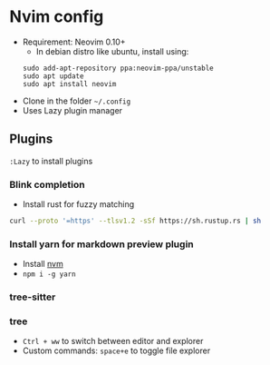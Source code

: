 # Nvim config

- Requirement: Neovim 0.10+
    - In debian distro like ubuntu, install using:
    ```
    sudo add-apt-repository ppa:neovim-ppa/unstable
    sudo apt update
    sudo apt install neovim
    ```
- Clone in the folder `~/.config`
- Uses Lazy plugin manager

## Plugins
`:Lazy` to install plugins

### Blink completion

- Install rust for fuzzy matching
```bash
curl --proto '=https' --tlsv1.2 -sSf https://sh.rustup.rs | sh
```

### Install yarn for markdown preview plugin

- Install [nvm](https://github.com/nvm-sh/nvm)
- `npm i -g yarn`

### tree-sitter

### tree

- `Ctrl + ww` to switch between editor and explorer
- Custom commands: `space+e` to toggle file explorer
